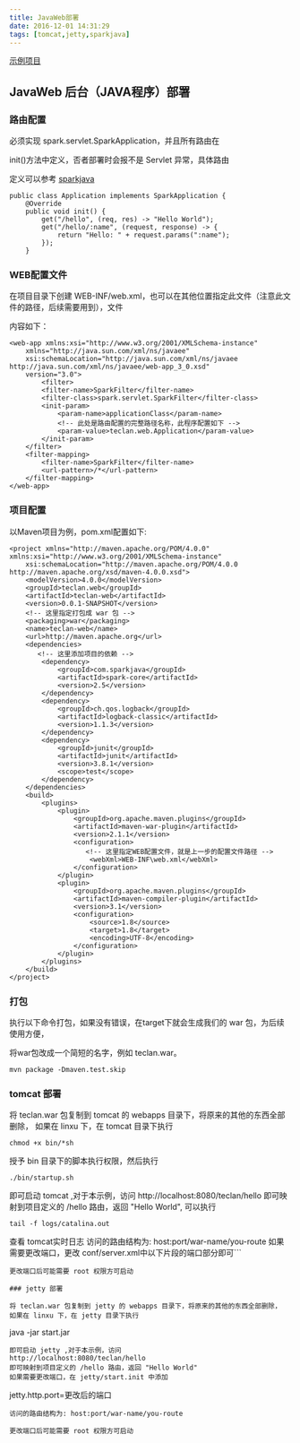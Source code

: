 ```yaml
---
title: JavaWeb部署
date: 2016-12-01 14:31:29
tags: [tomcat,jetty,sparkjava]
---
```

[示例项目](https://github.com/teclan/teclan-web)

## JavaWeb 后台（JAVA程序）部署

### 路由配置
 必须实现 spark.servlet.SparkApplication，并且所有路由在

 init()方法中定义，否者部署时会报不是 Servlet 异常，具体路由

 定义可以参考 [sparkjava](http://sparkjava.com/)
```
public class Application implements SparkApplication {
    @Override
    public void init() {
        get("/hello", (req, res) -> "Hello World");
        get("/hello/:name", (request, response) -> {
            return "Hello: " + request.params(":name");
        });
    }
```

### WEB配置文件
在项目目录下创建 WEB-INF/web.xml，也可以在其他位置指定此文件（注意此文件的路径，后续需要用到），文件

内容如下：
```
<web-app xmlns:xsi="http://www.w3.org/2001/XMLSchema-instance"
	xmlns="http://java.sun.com/xml/ns/javaee"
	xsi:schemaLocation="http://java.sun.com/xml/ns/javaee http://java.sun.com/xml/ns/javaee/web-app_3_0.xsd"
	version="3.0">
		<filter>
	    <filter-name>SparkFilter</filter-name>
	    <filter-class>spark.servlet.SparkFilter</filter-class>
	    <init-param>
	        <param-name>applicationClass</param-name>
	        <!-- 此处是路由配置的完整路径名称，此程序配置如下 -->
	        <param-value>teclan.web.Application</param-value>
	    </init-param>
	</filter>
	<filter-mapping>
	    <filter-name>SparkFilter</filter-name>
	    <url-pattern>/*</url-pattern>
	</filter-mapping>
</web-app>
```

### 项目配置
以Maven项目为例，pom.xml配置如下:
```
<project xmlns="http://maven.apache.org/POM/4.0.0" xmlns:xsi="http://www.w3.org/2001/XMLSchema-instance"
	xsi:schemaLocation="http://maven.apache.org/POM/4.0.0 http://maven.apache.org/xsd/maven-4.0.0.xsd">
	<modelVersion>4.0.0</modelVersion>
	<groupId>teclan.web</groupId>
	<artifactId>teclan-web</artifactId>
	<version>0.0.1-SNAPSHOT</version>
	<!-- 这里指定打包成 war 包 -->
	<packaging>war</packaging>
	<name>teclan-web</name>
	<url>http://maven.apache.org</url>
	<dependencies>
	   <!-- 这里添加项目的依赖 -->
		<dependency>
			<groupId>com.sparkjava</groupId>
			<artifactId>spark-core</artifactId>
			<version>2.5</version>
		</dependency>
		<dependency>
			<groupId>ch.qos.logback</groupId>
			<artifactId>logback-classic</artifactId>
			<version>1.1.3</version>
		</dependency>
		<dependency>
			<groupId>junit</groupId>
			<artifactId>junit</artifactId>
			<version>3.8.1</version>
			<scope>test</scope>
		</dependency>
	</dependencies>
	<build>
		<plugins>
			<plugin>
				<groupId>org.apache.maven.plugins</groupId>
				<artifactId>maven-war-plugin</artifactId>
				<version>2.1.1</version>
				<configuration>
				   <!-- 这里指定WEB配置文件，就是上一步的配置文件路径 -->
					<webXml>WEB-INF\web.xml</webXml>
				</configuration>
			</plugin>
			<plugin>
				<groupId>org.apache.maven.plugins</groupId>
				<artifactId>maven-compiler-plugin</artifactId>
				<version>3.1</version>
				<configuration>
					<source>1.8</source>
					<target>1.8</target>
					<encoding>UTF-8</encoding>
				</configuration>
			</plugin>
		</plugins>
	</build>
</project>
```
### 打包

执行以下命令打包，如果没有错误，在target下就会生成我们的 war 包，为后续使用方便，

将war包改成一个简短的名字，例如 teclan.war。

```
mvn package -Dmaven.test.skip
```

### tomcat 部署

将 teclan.war 包复制到 tomcat 的 webapps 目录下，将原来的其他的东西全部删除，
如果在 linxu 下，在 tomcat 目录下执行
```
chmod +x bin/*sh
```
授予 bin 目录下的脚本执行权限，然后执行
```
./bin/startup.sh
```
即可启动 tomcat ,对于本示例，访问
http://localhost:8080/teclan/hello
即可映射到项目定义的 /hello 路由，返回 "Hello World",
可以执行
```
tail -f logs/catalina.out
```
查看 tomcat实时日志
访问的路由结构为: host:port/war-name/you-route
如果需要更改端口，更改 conf/server.xml中以下片段的端口部分即可```
  <Connector port="8080" protocol="HTTP/1.1"
               connectionTimeout="20000"
               redirectPort="8443" />
```
更改端口后可能需要 root 权限方可启动

### jetty 部署

将 teclan.war 包复制到 jetty 的 webapps 目录下，将原来的其他的东西全部删除，
如果在 linxu 下，在 jetty 目录下执行
```
java -jar start.jar
```
即可启动 jetty ,对于本示例，访问
http://localhost:8080/teclan/hello
即可映射到项目定义的 /hello 路由，返回 "Hello World"
如果需要更改端口，在 jetty/start.init 中添加
```
jetty.http.port=更改后的端口
```
访问的路由结构为: host:port/war-name/you-route

更改端口后可能需要 root 权限方可启动
